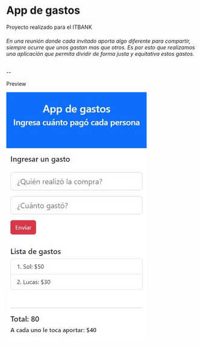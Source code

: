 # App de gastos
Proyecto realizado para el ITBANK

###### En una reunión donde cada invitado aporta algo diferente para compartir, siempre ocurre que unos gastan mas que otros. Es por esto que realizamos una aplicación que permita dividir de forma justa y equitativa estos gastos.

--

Preview

![App de gastos](images/AppGastos.jpg)
